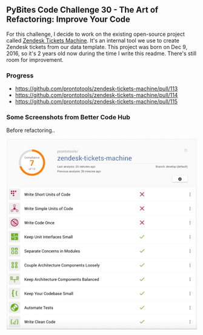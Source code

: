 ## PyBites Code Challenge 30 - The Art of Refactoring: Improve Your Code

For this challenge, I decide to work on the existing open-source project called [Zendesk Tickets Machine](https://github.com/prontotools/zendesk-tickets-machine). It's an internal tool we use to create Zendesk tickets from our data template. This project was born on Dec 9, 2016, so it's 2 years old now during the time I write this readme. There's still room for improvement.

### Progress
- https://github.com/prontotools/zendesk-tickets-machine/pull/113
- https://github.com/prontotools/zendesk-tickets-machine/pull/114
- https://github.com/prontotools/zendesk-tickets-machine/pull/115

### Some Screenshots from Better Code Hub

Before refactoring..

![before refactoring](bettercodehub-before.png)
